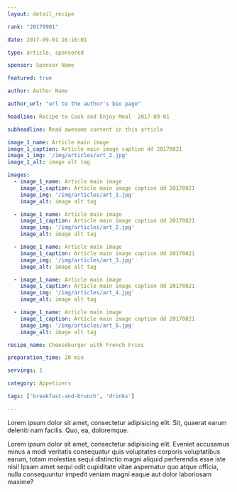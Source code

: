 ```yaml
---
layout: detail_recipe

rank: "20170901"

date: 2017-09-01 16:16:01

type: article, sponsored

sponsor: Sponsor Name

featured: true

author: Author Name

author_url: "url to the author's bio page"

headline: Recipe to Cook and Enjoy Meal  2017-09-01 

subheadline: Read awesome content in this article

image_1_name: Article main image
image_1_caption: Article main image caption dd 20170821
image_1_img: '/img/articles/art_2.jpg'
image_1_alt: image alt tag

images:
  - image_1_name: Article main image
    image_1_caption: Article main image caption dd 20170821
    image_img: '/img/articles/art_1.jpg'
    image_alt: image alt tag

  - image_1_name: Article main image
    image_1_caption: Article main image caption dd 20170821
    image_img: '/img/articles/art_2.jpg'
    image_alt: image alt tag

  - image_1_name: Article main image
    image_1_caption: Article main image caption dd 20170821
    image_img: '/img/articles/art_3.jpg'
    image_alt: image alt tag

  - image_1_name: Article main image
    image_1_caption: Article main image caption dd 20170821
    image_img: '/img/articles/art_4.jpg'
    image_alt: image alt tag

  - image_1_name: Article main image
    image_1_caption: Article main image caption dd 20170821
    image_img: '/img/articles/art_5.jpg'
    image_alt: image alt tag

recipe_name: Cheeseburger with French Fries

preparation_time: 20 min

servings: 1

category: Appetizers

tags: ['breakfast-and-brunch', 'drinks']

---
```


Lorem ipsum dolor sit amet, consectetur adipisicing elit. Sit, quaerat earum deleniti nam facilis. Quo, ea, doloremque.
<!--more-->
Lorem ipsum dolor sit amet, consectetur adipisicing elit. Eveniet accusamus minus a modi veritatis consequatur quis voluptates corporis voluptatibus earum, totam molestias sequi distinctio magni aliquid perferendis esse iste nisi! Ipsam amet sequi odit cupiditate vitae aspernatur quo atque officia, nulla consequuntur impedit veniam magni eaque aut dolor laboriosam maxime?